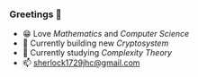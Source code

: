 ### Greetings 👋
- 😁 Love *Mathematics* and *Computer Science*
- 🔭 Currently building new *Cryptosystem*
- 🌱 Currently studying *Complexity Theory*
- 📫 sherlock1729jhc@gmail.com

